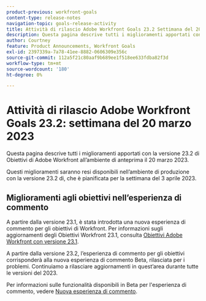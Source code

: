 ```yaml
---
product-previous: workfront-goals
content-type: release-notes
navigation-topic: goals-release-activity
title: Attività di rilascio Adobe Workfront Goals 23.2 Settimana del 20 marzo 2023
description: Questa pagina descrive tutti i miglioramenti apportati con la versione 23.2 di Obiettivi di Adobe Workfront all’ambiente di anteprima. Questi miglioramenti saranno resi disponibili nell’ambiente di produzione nella settimana del 20 marzo 2023.
author: Courtney
feature: Product Announcements, Workfront Goals
exl-id: 2397339a-7a78-41ee-8882-0606309e356c
source-git-commit: 112a5f21c80aaf9b689ee1f518ee633fdba82f3d
workflow-type: tm+mt
source-wordcount: '180'
ht-degree: 0%

---
```


# Attività di rilascio Adobe Workfront Goals 23.2: settimana del 20 marzo 2023

Questa pagina descrive tutti i miglioramenti apportati con la versione 23.2 di Obiettivi di Adobe Workfront all’ambiente di anteprima il 20 marzo 2023.

Questi miglioramenti saranno resi disponibili nell’ambiente di produzione con la versione 23.2 di, che è pianificata per la settimana del 3 aprile 2023.

## Miglioramenti agli obiettivi nell’esperienza di commento

A partire dalla versione 23.1, è stata introdotta una nuova esperienza di commento per gli obiettivi di Workfront. Per informazioni sugli aggiornamenti degli Obiettivi Workfront 23.1, consulta [Obiettivi Adobe Workfront con versione 23.1](/help/quicksilver/product-announcements/product-releases/goals-release-activity/goals-23-1-release/goals-23-1-release.md).

A partire dalla versione 23.2, l’esperienza di commento per gli obiettivi corrisponderà alla nuova esperienza di commento Beta, rilasciata per i problemi. Continuiamo a rilasciare aggiornamenti in quest’area durante tutte le versioni del 2023.

Per informazioni sulle funzionalità disponibili in Beta per l&#39;esperienza di commento, vedere [Nuova esperienza di commento](../../../betas/new-commenting-experience-beta/unified-commenting-experience.md).
